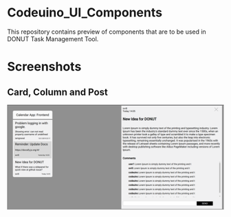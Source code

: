 # Codeuino_UI_Components
This repository contains preview of components that are to be used in DONUT Task Management Tool.
# Screenshots
## Card, Column and Post
![Card and Post](https://github.com/svr8/Codeuino_UI_Components/blob/master/Updated_Screenshot.png)
